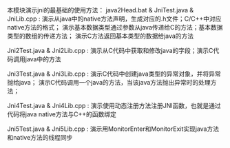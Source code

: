本模块演示jni的最基础的使用方法：
java2Head.bat & JniTest.java & JniLib.cpp :
演示从java中的native方法声明，生成对应的.h文件；C/C++中对应native方法的格式；
演示基本数据类型通过参数从java传递给C的方法；基本数据类型的数组的传递方法；
演示C方法返回基本类型的数据给java的方法

Jni2Test.java & Jni2Lib.cpp :
演示从C代码中获取和修改java的字段；演示C代码调用java中的方法

Jni3Test.java & Jni3Lib.cpp :
演示C代码中创建java类型的异常对象，并将异常抛给java；
演示C代码调用一个java的方法，当该java方法抛出异常时的处理方法；

Jni4Test.java & Jni4Lib.cpp :
演示使用动态注册方法注册JNI函数，也就是通过代码将java native方法与C++的函数绑定

Jni5Test.java & Jni5Lib.cpp :
演示用MonitorEnter和MonitorExit实现java方法和native方法的线程同步